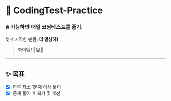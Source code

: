 # 🚀 CodingTest-Practice

### 🔥 가능하면 **매일** 코딩테스트를 풀기.

늦게 시작한 만큼, **더 열심히!**  

> **화이팅! 💪💻🔥**

---

## ✨ 목표
- [x] 하루 최소 1문제 이상 풀이
- [x] 문제 풀이 후 복기 및 개선
